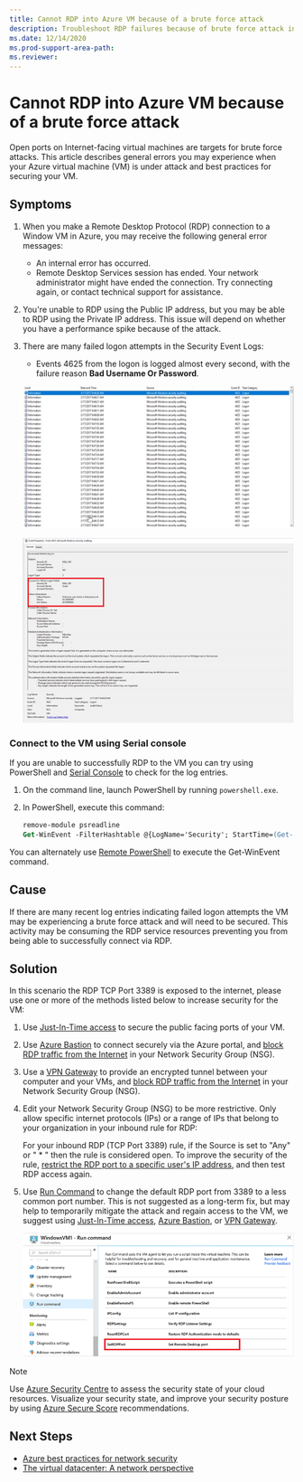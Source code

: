 ```yaml
---
title: Cannot RDP into Azure VM because of a brute force attack
description: Troubleshoot RDP failures because of brute force attack in Microsoft Azure.
ms.date: 12/14/2020
ms.prod-support-area-path: 
ms.reviewer: 
---
```


# Cannot RDP into Azure VM because of a brute force attack

Open ports on Internet-facing virtual machines are targets for brute force attacks. This article describes general errors you may experience when your Azure virtual machine (VM) is under attack and best practices for securing your VM.

## Symptoms

1. When you make a Remote Desktop Protocol (RDP) connection to a Window VM in Azure, you may receive the following general error messages:

    - An internal error has occurred.
    - Remote Desktop Services session has ended. Your network administrator might have ended the connection. Try connecting again, or contact technical support for assistance.

2. You're unable to RDP using the Public IP address, but you may be able to RDP using the Private IP address. This issue will depend on whether you have a performance spike because of the attack.

3. There are many failed logon attempts in the Security Event Logs:

   - Events 4625 from the logon is logged almost every second, with the failure reason **Bad Username Or Password**.

   ![Events Log](./media/cannot-rdp-azure-vm-brute-force/events-log-1.png)

   ![Events Log 2](./media/cannot-rdp-azure-vm-brute-force/events-log-2.png)

### Connect to the VM using Serial console

If you are unable to successfully RDP to the VM you can try using PowerShell and [Serial Console](https://docs.microsoft.com/azure/virtual-machines/troubleshooting/serial-console-windows) to check for the log entries.

1. On the command line, launch PowerShell by running `powershell.exe`.

2. In PowerShell, execute this command:

   ```ps
   remove-module psreadline
   Get-WinEvent -FilterHashtable @{LogName='Security'; StartTime=(Get-Date).AddDays(-1); Id='4625'}
   ```

You can alternately use [Remote PowerShell](https://docs.microsoft.com/azure/virtual-machines/troubleshooting/remote-tools-troubleshoot-azure-vm-issues#remote-powershell) to execute the Get-WinEvent command.

## Cause

If there are many recent log entries indicating failed logon attempts the VM may be experiencing a brute force attack and will need to be secured. This activity may be consuming the RDP service resources preventing you from being able to successfully connect via RDP.

## Solution

In this scenario the RDP TCP Port 3389 is exposed to the internet, please use one or more of the methods listed below to increase security for the VM:

1. Use [Just-In-Time access](https://docs.microsoft.com/azure/security-center/just-in-time-explained) to secure the public facing ports of your VM.

2. Use [Azure Bastion](https://docs.microsoft.com/azure/bastion/) to connect securely via the Azure portal, and [block RDP traffic from the Internet](https://docs.microsoft.com/azure/virtual-network/network-security-groups-overview#security-rules) in your Network Security Group (NSG).

3. Use a [VPN Gateway](https://docs.microsoft.com/azure/vpn-gateway/vpn-gateway-about-vpngateways) to provide an encrypted tunnel between your computer and your VMs, and [block RDP traffic from the Internet](https://docs.microsoft.com/azure/virtual-network/network-security-groups-overview#security-rules) in your Network Security Group (NSG).

4. Edit your Network Security Group (NSG) to be more restrictive. Only allow specific internet protocols (IPs) or a range of IPs that belong to your organization in your inbound rule for RDP:

   For your inbound RDP (TCP Port 3389) rule, if the Source is set to "Any" or " * " then the rule is considered open. To improve the security of the rule, [restrict the RDP port to a specific user's IP address](https://docs.microsoft.com/azure/virtual-network/network-security-groups-overview#security-rules), and then test RDP access again.

5. Use [Run Command](https://docs.microsoft.com/azure/virtual-machines/windows/run-command) to change the default RDP port from 3389 to a less common port number. This is not suggested as a long-term fix, but may help to temporarily mitigate the attack and regain access to the VM, we suggest using [Just-In-Time access](https://docs.microsoft.com/azure/security-center/just-in-time-explained), [Azure Bastion](https://docs.microsoft.com/azure/bastion/), or [VPN Gateway](https://docs.microsoft.com/azure/vpn-gateway/vpn-gateway-about-vpngateways).

   ![Run Command](./media/cannot-rdp-azure-vm-brute-force/run-command-1.png)

> [!NOTE]
> Use [Azure Security Centre](https://azure.microsoft.com/services/security-center/) to assess the security state of your cloud resources. Visualize your security state, and improve your security posture by using [Azure Secure Score](https://docs.microsoft.com/azure/security-center/secure-score-security-controls) recommendations.

## Next Steps

- [Azure best practices for network security](https://docs.microsoft.com/azure/security/fundamentals/network-best-practices)
- [The virtual datacenter: A network perspective](https://docs.microsoft.com/azure/cloud-adoption-framework/reference/networking-vdc)
